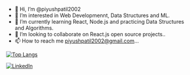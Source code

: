 - 👋 Hi, I’m @piyushpatil2002
- 👀 I’m interested in Web Developmennt, Data Structures and ML.
- 🌱 I’m currently learning React, Node.js and practicing Data Structures and Algorithms.
- 💞️ I’m looking to collaborate on React.js open source projects..
- 📫 How to reach me piyushpatil2002@gmail.com...

[![Top Langs](https://github-readme-stats.vercel.app/api/top-langs/?username=piyushpatil2002&layout=compact)](https://github.com/anuraghazra/github-readme-stats)
<!---
piyushpatil2002/piyushpatil2002 is a ✨ special ✨ repository because its `README.md` (this file) appears on your GitHub profile.
You can click the Preview link to take a look at your changes.
--->
<a href="https://www.linkedin.com/in/piyush-patil-686517218/"><img src="https://img.shields.io/badge/linkedin-%230077B5.svg?&style=for-the-badge&logo=linkedin&logoColor=white" alt="LinkedIn" /></a>&nbsp;


